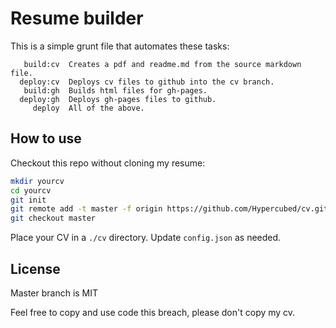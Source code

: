 # Resume builder
This is a simple grunt file that automates these tasks:

       build:cv  Creates a pdf and readme.md from the source markdown file.
      deploy:cv  Deploys cv files to github into the cv branch.
       build:gh  Builds html files for gh-pages.
      deploy:gh  Deploys gh-pages files to github.      
         deploy  All of the above.

## How to use

Checkout this repo without cloning my resume:

```bash 
mkdir yourcv
cd yourcv
git init
git remote add -t master -f origin https://github.com/Hypercubed/cv.git
git checkout master
```

Place your CV in a `./cv` directory.   Update `config.json` as needed.

## License
Master branch is MIT

Feel free to copy and use code this breach, please don't copy my cv.